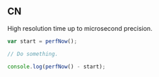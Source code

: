 ## CN

High resolution time up to microsecond precision.

```javascript
var start = perfNow();

// Do something.

console.log(perfNow() - start);
```
